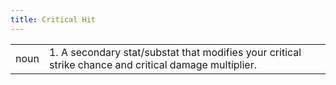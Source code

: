 ```yaml
---
title: Critical Hit
---
```

| | |
| --- | --- |
| noun | 1.  	A secondary stat/substat that modifies your critical strike chance and critical damage multiplier.	|
